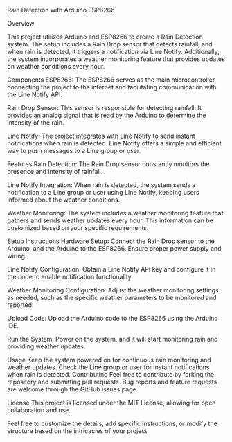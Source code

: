 Rain Detection with Arduino ESP8266

Overview

This project utilizes Arduino and ESP8266 to create a Rain Detection system. The setup includes a Rain Drop sensor that detects rainfall, and when rain is detected, it triggers a notification via Line Notify. Additionally, the system incorporates a weather monitoring feature that provides updates on weather conditions every hour.

Components
ESP8266: The ESP8266 serves as the main microcontroller, connecting the project to the internet and facilitating communication with the Line Notify API.

Rain Drop Sensor: This sensor is responsible for detecting rainfall. It provides an analog signal that is read by the Arduino to determine the intensity of the rain.

Line Notify: The project integrates with Line Notify to send instant notifications when rain is detected. Line Notify offers a simple and efficient way to push messages to a Line group or user.

Features
Rain Detection: The Rain Drop sensor constantly monitors the presence and intensity of rainfall.

Line Notify Integration: When rain is detected, the system sends a notification to a Line group or user using Line Notify, keeping users informed about the weather conditions.

Weather Monitoring: The system includes a weather monitoring feature that gathers and sends weather updates every hour. This information can be customized based on your specific requirements.

Setup Instructions
Hardware Setup: Connect the Rain Drop sensor to the Arduino, and the Arduino to the ESP8266. Ensure proper power supply and wiring.

Line Notify Configuration: Obtain a Line Notify API key and configure it in the code to enable notification functionality.

Weather Monitoring Configuration: Adjust the weather monitoring settings as needed, such as the specific weather parameters to be monitored and reported.

Upload Code: Upload the Arduino code to the ESP8266 using the Arduino IDE.

Run the System: Power on the system, and it will start monitoring rain and providing weather updates.

Usage
Keep the system powered on for continuous rain monitoring and weather updates.
Check the Line group or user for instant notifications when rain is detected.
Contributing
Feel free to contribute by forking the repository and submitting pull requests. Bug reports and feature requests are welcome through the GitHub issues page.

License
This project is licensed under the MIT License, allowing for open collaboration and use.

Feel free to customize the details, add specific instructions, or modify the structure based on the intricacies of your project.

